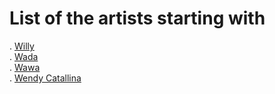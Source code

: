 # List of the artists starting with 

. [Willy](willy.md)  
. [Wada](wada.md)  
. [Wawa](wawa.md)      
. [Wendy Catallina](wendy-catallina.md)


